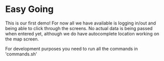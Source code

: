 # Easy Going

This is our first demo!
For now all we have available is logging in/out and being able to click through the screens. 
No actual data is being passed when entered yet, although we do have autocomplete location working on the map screen.

For development purposes you need to run all the commands in 'commands.sh'
